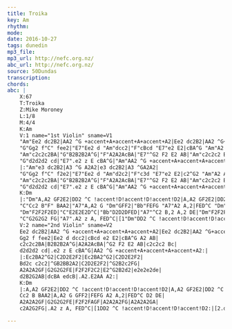 ```yaml
---
title: Troika
key: Am
rhythm: 
mode:
date: 2016-10-27
tags: dunedin
mp3_file:
mp3_url: http://nefc.org.nz/
abc_url: http://nefc.org.nz/
source: 50Dundas
transcription:
chords: 
abc: |
    X:67
    T:Troika
    Z:Mike Moroney
    L:1/8
    M:4/4
    K:Am
    V:1 name="1st Violin" sname=V1
    "Am"Ee2 dc2B2|AA2 ^G +accent+A+accent+A+accent+A2|Ee2 dc2B2|AA2 ^G+accent+A+accent+A+accent+A2|
    "G"Gg2 f"C" fee2|"E7"Ee2 d "Am"dcc2|"F"cBcd "E7"e2 E2|cBA^G "Am"A2 AB|
    "Am"c2c2c2BA|"G"B2B2B2A^G|"F"A2A2AcBA|"E7"^G2 F2 E2 AB|"Am"c2c2c2 Bc|
    "G"d2d2d2 cd|"E7".e2 z E cBA^G|"Am"AA2 ^G +accent+A+accent+A+accent+A2:|
    |:"Am"e3 dc2B2|A3 ^G A2A2|e3 dc2B2|A3 ^GA2A2|
    "G"Gg2 f"C" f2e2|"E7"Ee2 d "Am"d2c2|"F"c3d "E7"e2 E2|c2^G2 "Am"A2 AB|
    "Am"c2c2c2BA|"G"B2B2B2A^G|"F"A2A2AcBA|"E7"^G2 F2 E2 AB|"Am"c2c2c2 Bc|
    "G"d2d2d2 cd|"E7".e2 z E cBA^G|"Am"AA2 ^G +accent+A+accent+A+accent+A2:|
    K:Dm
    |:"Dm"A,A2 GF2E2|DD2 ^C !accent!D!accent!D!accent!D2|A,A2 GF2E2|DD2 ^C!accent!D!accent!D!accent!D2|
    "C"Cc2 B"F" BAA2|"A7"A,A2 G "Dm"GFF2|"Bb"FEFG "A7"A2 A,2|FED^C "Dm"D2 DE|
    "Dm"F2F2F2ED|"C"E2E2E2D^C|"Bb"D2D2DFED|"A7"^C2 B,2 A,2 DE|"Dm"F2F2F2 EF|
    "C"G2G2G2 FG|"A7".A2 z A, FED^C|[1"Dm"DD2 ^C !accent!D!accent!D!accent!D2:|[2"Gm".d2zD"E7" cBA^G!D.C.!||
    V:2 name="2nd Violin" sname=V2
    Ee2 dc2B2|AA2 ^G +accent+A+accent+A+accent+A2|Ee2 dc2B2|AA2 ^G+accent+A+accent+A+accent+A2|
    Gg2 f fee2|Ee2 d dcc2|cBcd e2 E2|cBA^G A2 AB|
    c2c2c2BA|B2B2B2A^G|A2A2AcBA|^G2 F2 E2 AB|c2c2c2 Bc|
    d2d2d2 cd|.e2 z E cBA^G|AA2 ^G +accent+A+accent+A+accent+A2:|
    |:Ec2BA2^G2|C2D2E2F2|Ec2BA2^G2|C2D2E2F2|
    Bd2c c2c2|^GB2BB2A2|C2D2E2F2|^G2B2c2FG|
    A2A2A2GF|G2G2G2FE|F2F2F2C2|E2^G2B2d2|e2e2e2de|
    d2B2G2AB|dcBA edcB|.A2.E2AA A2:|
    K:Dm
    |:A,A2 GF2E2|DD2 ^C !accent!D!accent!D!accent!D2|A,A2 GF2E2|DD2 ^C!accent!D!accent!D!accent!D2|
    Cc2 B BAA2|A,A2 G GFF2|FEFG A2 A,2|FED^C D2 DE|
    A2A2A2GF|G2G2G2FE|F2F2FAGF|A2A2A2FG|A2A2A2GA|
    c2A2G2FG|.A2 z A, FED^C|[1DD2 ^C !accent!D!accent!D!accent!D2:|[2.d2zD"E7" cBA^G!D.C.!||

---
```

